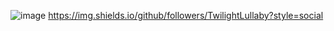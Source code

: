 ![image](https://user-images.githubusercontent.com/76859458/111875731-94600d80-89de-11eb-9133-9804bc08f9d8.png)
https://img.shields.io/github/followers/TwilightLullaby?style=social
